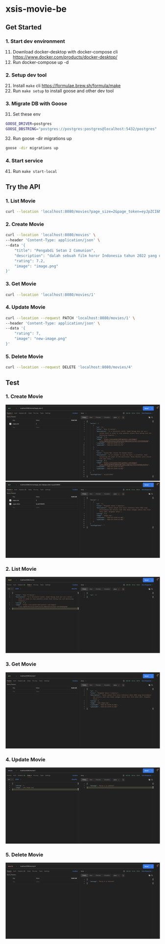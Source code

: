 # xsis-movie-be

## Get Started
### 1. Start dev environment
11. Download docker-desktop with docker-compose cli https://www.docker.com/products/docker-desktop/
12. Run docker-compose up -d

### 2. Setup dev tool
21. Install `make` cli https://formulae.brew.sh/formula/make
22. Run `make setup` to install goose and other dev tool

### 3. Migrate DB with Goose
31. Set these env
```sh
GOOSE_DRIVER=postgres
GOOSE_DBSTRING="postgres://postgres:postgres@localhost:5432/postgres"
```
32. Run goose -dir migrations up
```sh
goose -dir migrations up
```

### 4. Start service
41. Run `make start-local`


## Try the API
### 1. List Movie
```sh
curl --location 'localhost:8080/movies?page_size=2&page_token=eyJpZCI6MX0'
```

### 2. Create Movie
```sh
curl --location 'localhost:8080/movies' \
--header 'Content-Type: application/json' \
--data '{
    "title": "Pengabdi Setan 2 Comunion",
    "description": "dalah sebuah film horor Indonesia tahun 2022 yang disutradarai dan ditulis oleh Joko Anwar sebagai sekuel dari film tahun 2017, Pengabdi Setan.",
    "rating": 7.2,
    "image": "image.png"
}'
```

### 3. Get Movie
```sh
curl --location 'localhost:8080/movies/1'
```

### 4. Update Movie
```sh
curl --location --request PATCH 'localhost:8080/movies/1' \
--header 'Content-Type: application/json' \
--data '{
    "rating": 7,
    "image": "new-image.png"
}'
```

### 5. Delete Movie
```sh
curl --location --request DELETE 'localhost:8080/movies/4'
```

## Test
### 1. Create Movie
![List Movie Page 1](./files/screenshots/1.%20List%20Page%201.png)
![List Movie Page 1](./files/screenshots/1.%20List%20Page%202.png)

### 2. List Movie
![Create Movie](./files/screenshots/2.%20Create%20Movie.png)

### 3. Get Movie
![Get Movie](./files/screenshots/3.%20Get%20Movie.png)

### 4. Update Movie
![Update Movie](./files/screenshots/4.%20Update%20Movie.png)

### 5. Delete Movie
![Delete Movie](./files/screenshots/5.%20Delete%20Movie.png)
